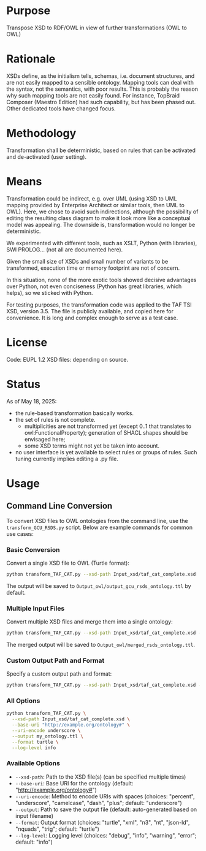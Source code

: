 # Purpose

Transpose XSD to RDF/OWL in view of further transformations (OWL to OWL)

# Rationale

XSDs define, as the initialism tells, schemas, i.e. document structures, and are not easily mapped to a sensible ontology. Mapping tools can deal with the syntax, not the semantics, with poor results. This is probably the reason why such mapping tools are not easily found. For instance, TopBraid Composer (Maestro Edition) had such capability, but has been phased out. Other dedicated tools have changed focus.

# Methodology

Transformation shall be deterministic, based on rules that can be activated and de-activated (user setting).

# Means

Transformation could be indirect, e.g. over UML (using XSD to UML mapping provided by Enterprise Architect or similar tools, then UML to OWL). Here, we chose to avoid such indirections, although the possibility of editing the resulting class diagram to make it look more like a conceptual model was appealing. The downside is, transformation would no longer be deterministic.

We experimented with different tools, such as XSLT, Python (with libraries), SWI PROLOG... (not all are documented here).

Given the small size of XSDs and small number of variants to be transformed, execution time or memory footprint are not of concern.

In this situation, none of the more exotic tools showed decisive advantages over Python, not even conciseness (Python has great libraries, which helps), so we sticked with Python.

For testing purposes, the transformation code was applied to the TAF TSI XSD, version 3.5. The file is publicly available, and copied here for convenience. It is long and complex enough to serve as a test case.

# License

Code: EUPL 1.2
XSD files: depending on source.

# Status

As of May 18, 2025:

* the rule-based transformation basically works.
* the set of rules is not complete.
  * multiplicities are not transformed yet (except 0..1 that translates to owl:FunctionalProperty); generation of SHACL shapes should be envisaged here;
  * some XSD terms might not yet be taken into account.
* no user interface is yet available to select rules or groups of rules. Such tuning currently implies editing a .py file.

# Usage

## Command Line Conversion

To convert XSD files to OWL ontologies from the command line, use the `transform_GCU_RSDS.py` script. Below are example commands for common use cases:

### Basic Conversion

Convert a single XSD file to OWL (Turtle format):

```bash
python transform_TAF_CAT.py --xsd-path Input_xsd/taf_cat_complete.xsd
```

The output will be saved to `Output_owl/output_gcu_rsds_ontology.ttl` by default.

### Multiple Input Files

Convert multiple XSD files and merge them into a single ontology:

```bash
python transform_TAF_CAT.py --xsd-path Input_xsd/taf_cat_complete.xsd --xsd-path Input_xsd/gcu_wdr.xsd
```

The merged output will be saved to `Output_owl/merged_rsds_ontology.ttl`.

### Custom Output Path and Format

Specify a custom output path and format:

```bash
python transform_TAF_CAT.py --xsd-path Input_xsd/taf_cat_complete.xsd --output my_ontology.rdf --format xml
```

### All Options

```bash
python transform_TAF_CAT.py \
  --xsd-path Input_xsd/taf_cat_complete.xsd \
  --base-uri "http://example.org/ontology#" \
  --uri-encode underscore \
  --output my_ontology.ttl \
  --format turtle \
  --log-level info
```

### Available Options

- `--xsd-path`: Path to the XSD file(s) (can be specified multiple times)
- `--base-uri`: Base URI for the ontology (default: "http://example.org/ontology#")
- `--uri-encode`: Method to encode URIs with spaces (choices: "percent", "underscore", "camelcase", "dash", "plus"; default: "underscore")
- `--output`: Path to save the output file (default: auto-generated based on input filename)
- `--format`: Output format (choices: "turtle", "xml", "n3", "nt", "json-ld", "nquads", "trig"; default: "turtle")
- `--log-level`: Logging level (choices: "debug", "info", "warning", "error"; default: "info")
